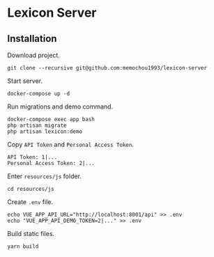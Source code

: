 Lexicon Server
===

## Installation

Download project.

```
git clone --recursive git@github.com:memochou1993/lexicon-server
```

Start server.

```
docker-compose up -d
```

Run migrations and demo command.

```
docker-compose exec app bash
php artisan migrate
php artisan lexicon:demo
```

Copy `API Token` and `Personal Access Token`.

```
API Token: 1|...
Personal Access Token: 2|...
```

Enter `resources/js` folder.

```
cd resources/js
```

Create `.env` file.

```
echo VUE_APP_API_URL="http://localhost:8001/api" >> .env
echo "VUE_APP_API_DEMO_TOKEN=2|..." >> .env
```

Build static files.

```
yarn build
```
